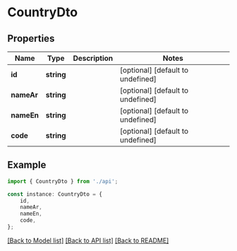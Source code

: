 # CountryDto


## Properties

Name | Type | Description | Notes
------------ | ------------- | ------------- | -------------
**id** | **string** |  | [optional] [default to undefined]
**nameAr** | **string** |  | [optional] [default to undefined]
**nameEn** | **string** |  | [optional] [default to undefined]
**code** | **string** |  | [optional] [default to undefined]

## Example

```typescript
import { CountryDto } from './api';

const instance: CountryDto = {
    id,
    nameAr,
    nameEn,
    code,
};
```

[[Back to Model list]](../README.md#documentation-for-models) [[Back to API list]](../README.md#documentation-for-api-endpoints) [[Back to README]](../README.md)
